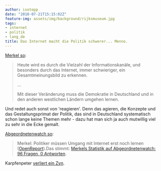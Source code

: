 ```yaml
---
author: isotopp
date: "2010-07-21T15:15:02Z"
feature-img: assets/img/background/rijksmuseum.jpg
tags:
- internet
- politik
- lang_de
title: Das Internet macht die Politik schwerer... Menno.
---
```

[Merkel so](http://www.heise.de/newsticker/meldung/Merkel-Das-Web-macht-es-der-Politik-schwerer-1042655.html): 

> Heute wird es durch die Vielzahl der Informationskanäle, und besonders
> durch das Internet, immer schwieriger, ein Gesamtmeinungsbild zu erkennen.
> 
> … 
>
> Mit dieser Veränderung muss die Demokratie in Deutschland und in den
> anderen westlichen Ländern umgehen lernen.

Und redet auch sonst von 'reagieren'. Denn das agieren, die Konzepte und das
Gestaltungsprimat der Politik, das sind in Deutschland systematisch schon
lange keine Themen mehr - dazu hat man sich ja auch mutwillig viel zu sehr
in die Ecke gemalt.

[Abgeordnetenwatch so](http://twitter.com/a_watch/status/19069093256): 

>  Merkel: Politiker müssen Umgang mit Internet erst noch lernen
> ([OpenReport](http://www.open-report.de/news/68963)).Das stimmt: 
> [Merkels Statistik auf Abgeordnetenwatch: 96 Fragen, 0 Antworten](http://www.abgeordnetenwatch.de/abgeordnete-337-0----w3768_l68.html).

Karpfenpeter  [verliert ein Zyn](http://www.twitpic.com/279kbw).
